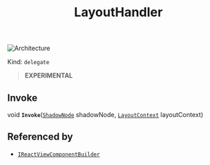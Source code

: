 ﻿---
id: LayoutHandler
title: LayoutHandler
---

![Architecture](https://img.shields.io/badge/architecture-new_only-blue)

Kind: `delegate`

> **EXPERIMENTAL**

## Invoke
void **`Invoke`**([`ShadowNode`](ShadowNode) shadowNode, [`LayoutContext`](LayoutContext) layoutContext)

## Referenced by
- [`IReactViewComponentBuilder`](IReactViewComponentBuilder)

